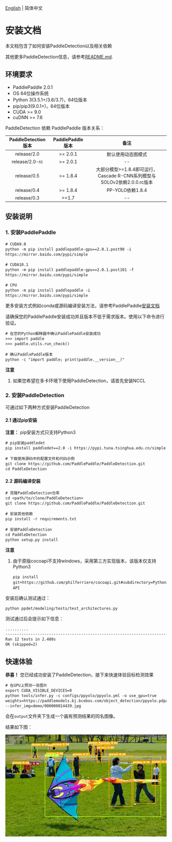 [English](INSTALL.md) | 简体中文


# 安装文档

本文档包含了如何安装PaddleDetection以及相关依赖

其他更多PaddleDetection信息，请参考[README.md](https://github.com/PaddlePaddle/PaddleDetection/blob/release/2.0).

## 环境要求

- PaddlePaddle 2.0.1
- OS 64位操作系统
- Python 3(3.5.1+/3.6/3.7)，64位版本
- pip/pip3(9.0.1+)，64位版本
- CUDA >= 9.0
- cuDNN >= 7.6

PaddleDetection 依赖 PaddlePaddle 版本关系：

|  PaddleDetection版本  | PaddlePaddle版本  |    备注    |
| :------------------: | :---------------: | :-------: |
|    release/2.0       |       >= 2.0.1    |     默认使用动态图模式    |
|    release/2.0-rc    |       >= 2.0.1    |     --    |
|    release/0.5       |       >= 1.8.4    |  大部分模型>=1.8.4即可运行，Cascade R-CNN系列模型与SOLOv2依赖2.0.0.rc版本 |
|    release/0.4       |       >= 1.8.4    |  PP-YOLO依赖1.8.4 |
|    release/0.3       |        >=1.7      |     --    |

## 安装说明

### 1. 安装PaddlePaddle

```
# CUDA9.0
python -m pip install paddlepaddle-gpu==2.0.1.post90 -i https://mirror.baidu.com/pypi/simple

# CUDA10.1
python -m pip install paddlepaddle-gpu==2.0.1.post101 -f https://mirror.baidu.com/pypi/simple

# CPU
python -m pip install paddlepaddle -i https://mirror.baidu.com/pypi/simple
```

更多安装方式例如conda或源码编译安装方法，请参考PaddlePaddle[安装文档](https://www.paddlepaddle.org.cn/documentation/docs/zh/install/index_cn.html)

请确保您的PaddlePaddle安装成功并且版本不低于需求版本。使用以下命令进行验证。

```
# 在您的Python解释器中确认PaddlePaddle安装成功
>>> import paddle
>>> paddle.utils.run_check()

# 确认PaddlePaddle版本
python -c "import paddle; print(paddle.__version__)"
```
**注意**
1. 如果您希望在多卡环境下使用PaddleDetection，请首先安装NCCL

### 2. 安装PaddleDetection

可通过如下两种方式安装PaddleDetection

#### 2.1 通过pip安装

**注意：** pip安装方式只支持Python3

```
# pip安装paddledet
pip install paddledet==2.0 -i https://pypi.tuna.tsinghua.edu.cn/simple

# 下载使用源码中的配置文件和代码示例
git clone https://github.com/PaddlePaddle/PaddleDetection.git
cd PaddleDetection
```

#### 2.2 源码编译安装

```
# 克隆PaddleDetection仓库
cd <path/to/clone/PaddleDetection>
git clone https://github.com/PaddlePaddle/PaddleDetection.git

# 安装其他依赖
pip install -r requirements.txt

# 安装PaddleDetection
cd PaddleDetection
python setup.py install
```

**注意**

1. 由于原版cocoapi不支持windows，采用第三方实现版本，该版本仅支持Python3

    ```pip install git+https://github.com/philferriere/cocoapi.git#subdirectory=PythonAPI```


安装后确认测试通过：

```
python ppdet/modeling/tests/test_architectures.py
```

测试通过后会提示如下信息：

```
..........
----------------------------------------------------------------------
Ran 12 tests in 2.480s
OK (skipped=2)
```

## 快速体验

**恭喜！** 您已经成功安装了PaddleDetection，接下来快速体验目标检测效果

```
# 在GPU上预测一张图片
export CUDA_VISIBLE_DEVICES=0
python tools/infer.py -c configs/ppyolo/ppyolo.yml -o use_gpu=true weights=https://paddlemodels.bj.bcebos.com/object_detection/ppyolo.pdparams --infer_img=demo/000000014439.jpg
```

会在`output`文件夹下生成一个画有预测结果的同名图像。

结果如下图：

![](../images/000000014439.jpg)
